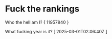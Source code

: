 # Fuck the rankings

Who the hell am I?
{ 11957840 }

What fucking year is it?
[ 2025-03-01T02:06:40Z ]
